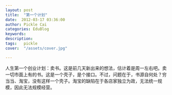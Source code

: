```yaml
---
layout: post  
title:  "第一个计划"
date:  2012-03-17 03:36:00
author: Pickle Cai  
categories: EduBlog  
keywords: 
description:   
tags:	pickle   
cover:  "/assets/cover.jpg"  

---
```


 人生第一个创业计划：卖书。这是前几天新出来的想法，估计着是周一左右吧。卖一切市面上有的书。这是一个壳子，是个接口。不过，问题在于，书源自何处？穷当当、淘宝，没有这样一个壳子。淘宝的缺陷在于各店家独立为政，无法统一规模，因此无法规模经营。

				

		    
